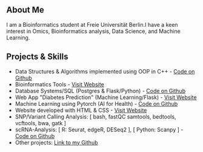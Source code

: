 ## About Me

I am a Bioinformatics student at Freie Universität Berlin.I have a keen interest in Omics, Bioinformatics analysis, Data Science, and Machine Learning.

## Projects & Skills

- Data Structures & Algorithms implemented using OOP in C++ - [Code on Github](https://github.com/kris96tian/dsa_cpp)
- Bioinformatics Tools - [Visit Website](https://bioinfotool.pythonanywhere.com/)
- Database Systems/SQL (Postgres & Flask/Python) - [Code on Github](https://github.com/kris96tian/database_app)
- Web App "Diabetes Prediction" (Machine Learning/Flask) - [Visit Website](https://diabetesp.pythonanywhere.com/)
- Machine Learning using Pytorch (AI for Health) - [Code on Github](https://github.com/kris96tian/machine_learning_ecg)
- Website developed with HTML & CSS - [Visit Website](https://userpage.fu-berlin.de/kristiaa96/forest)
- SNP/Variant Calling Analysis: [ bash, fastQC samtools, bedtools, vcftools, bwa, gatk ]
- scRNA-Analysis: [ R: Seurat, edgeR, DESeq2 ], [ Python: Scanpy ] - [Code on Github](https://github.com/kris96tian/sc-RNAseq_analysis)
- Other projects: [Link to my Github](https://github.com/kris96tian)
